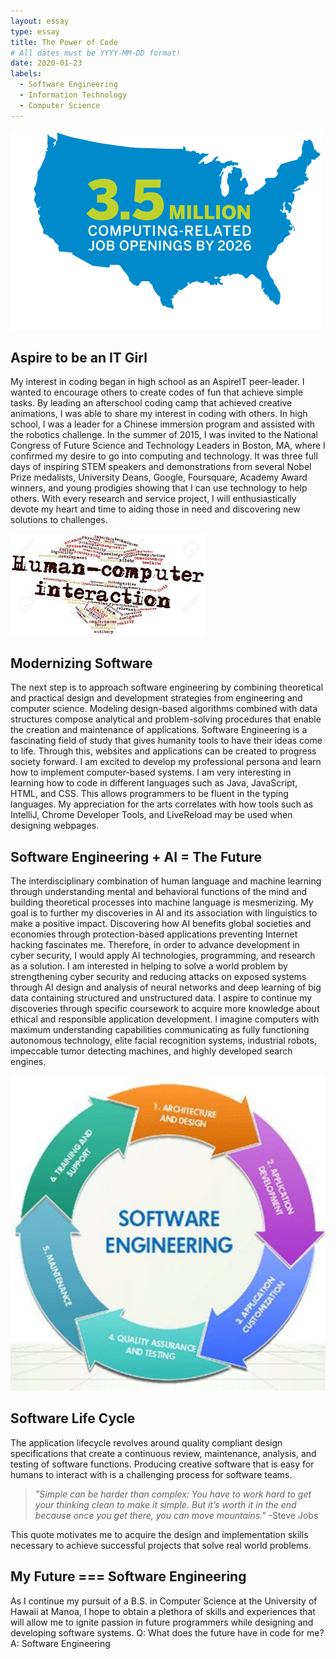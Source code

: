 ```yaml
---
layout: essay
type: essay
title: The Power of Code
# All dates must be YYYY-MM-DD format!
date: 2020-01-23
labels:
  - Software Engineering
  - Information Technology
  - Computer Science
---
```


<img class="ui tiny left circular floated image" src="../images/blue.png">

## Aspire to be an IT Girl
My interest in coding began in high school as an AspireIT peer-leader. I wanted to encourage others to create codes of fun that achieve simple tasks. By leading an afterschool coding camp that achieved creative animations, I was able to share my interest in coding with others. In high school, I was a leader for a Chinese immersion program and assisted with the robotics challenge. In the summer of 2015, I was invited to the National Congress of Future Science and Technology Leaders in Boston, MA, where I confirmed my desire to go into computing and technology. It was three full days of inspiring STEM speakers and demonstrations from several Nobel Prize medalists, University Deans, Google, Foursquare, Academy Award winners, and young prodigies showing that I can use technology to help others. With every research and service project, I will enthusiastically devote my heart and time to aiding those in need and discovering new solutions to challenges. 

<img class="ui tiny left circular floated image" src="../images/hci.jpg">

## Modernizing Software
The next step is to approach software engineering by combining theoretical and practical design and development strategies from engineering and computer science. Modeling design-based algorithms combined with data structures compose analytical and problem-solving procedures that enable the creation and maintenance of applications. Software Engineering is a fascinating field of study that gives humanity tools to have their ideas come to life. Through this, websites and applications can be created to progress society forward. I am excited to develop my professional persona and learn how to implement computer-based systems. I am very interesting in learning how to code in different languages such as Java, JavaScript, HTML, and CSS. This allows programmers to be fluent in the typing languages. My appreciation for the arts correlates with how tools such as IntelliJ, Chrome Developer Tools, and LiveReload may be used when designing webpages. 

## Software Engineering + AI = The Future
The interdisciplinary combination of human language and machine learning through understanding mental and behavioral functions of the mind and building theoretical processes into machine language is mesmerizing. My goal is to further my discoveries in AI and its association with linguistics to make a positive impact. Discovering how AI benefits global societies and economies through protection-based applications preventing Internet hacking fascinates me. Therefore, in order to advance development in cyber security, I would apply AI technologies, programming, and research as a solution. I am interested in helping to solve a world problem by strengthening cyber security and reducing attacks on exposed systems through AI design and analysis of neural networks and deep learning of big data containing structured and unstructured data. I aspire to continue my discoveries through specific coursework to acquire more knowledge about ethical and responsible application development. I imagine computers with maximum understanding capabilities communicating as fully functioning autonomous technology, elite facial recognition systems, industrial robots, impeccable tumor detecting machines, and highly developed search engines. 

<img class="ui tiny left circular floated image" src="../images/circle.jpg">

## Software Life Cycle
The application lifecycle revolves around quality compliant design specifications that create a continuous review, maintenance, analysis, and testing of software functions. Producing creative software that is easy for humans to interact with is a challenging process for software teams.

>*"Simple can be harder than complex: You have to work hard to get your thinking clean to make it simple. But it’s worth it in the end because once you get there, you can move mountains."*
-Steve Jobs

This quote motivates me to acquire the design and implementation skills necessary to achieve successful projects that solve real world problems.

## My Future === Software Engineering
As I continue my pursuit of a B.S. in Computer Science at the University of Hawaii at Manoa, I hope to obtain a plethora of skills and experiences that will allow me to ignite passion in future programmers while designing and developing software systems. 
Q: What does the future have in code for me?
A: Software Engineering
